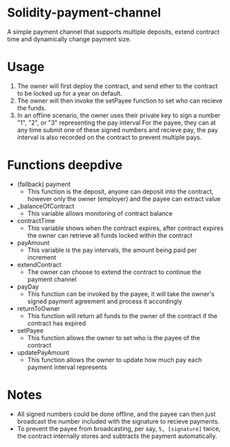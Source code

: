 # Solidity-payment-channel
A simple payment channel that supports multiple deposits, extend contract time and dynamically change payment size.

# Usage
1. The owner will first deploy the contract, and send ether to the contract to be locked up for a year on default.
2. The owner will then invoke the setPayee function to set who can recieve the funds.
3. In an offline scenario, the owner uses their private key to sign a number "1", "2", or "3" representing the pay interval
For the payee, they can at any time submit one of these signed numbers and recieve pay, the pay interval is also recorded on the contract to prevent multiple pays.

# Functions deepdive
* (fallback) payment
  * This function is the deposit, anyone can deposit into the contract, however only the owner (employer) and the payee can extract value
* _balanceOfContract
  * This variable allows monitoring of contract balance
* contractTime
  * This variable shows when the contract expires, after contract expires the owner can retrieve all funds locked within the contract
* payAmount
  * This variable is the pay intervals, the amount being paid per increment
* extendContract
  * The owner can choose to extend the contract to continue the payment channel
* payDay
  * This function can be invoked by the payee, it will take the owner's signed payment agreement and process it accordingly
* returnToOwner
  * This function will return all funds to the owner of the contract if the contract has expired
* setPayee
  * This function allows the owner to set who is the payee of the contract
* updatePayAmount
  * This function allows the owner to update how much pay each payment interval represents

# Notes
* All signed numbers could be done offline, and the payee can then just broadcast the number included with the signature to recieve payments.
 * To prevent the payee from broadcasting, per say, ```5, [signature]``` twice, the contract internally stores and subtracts the payment automatically.
